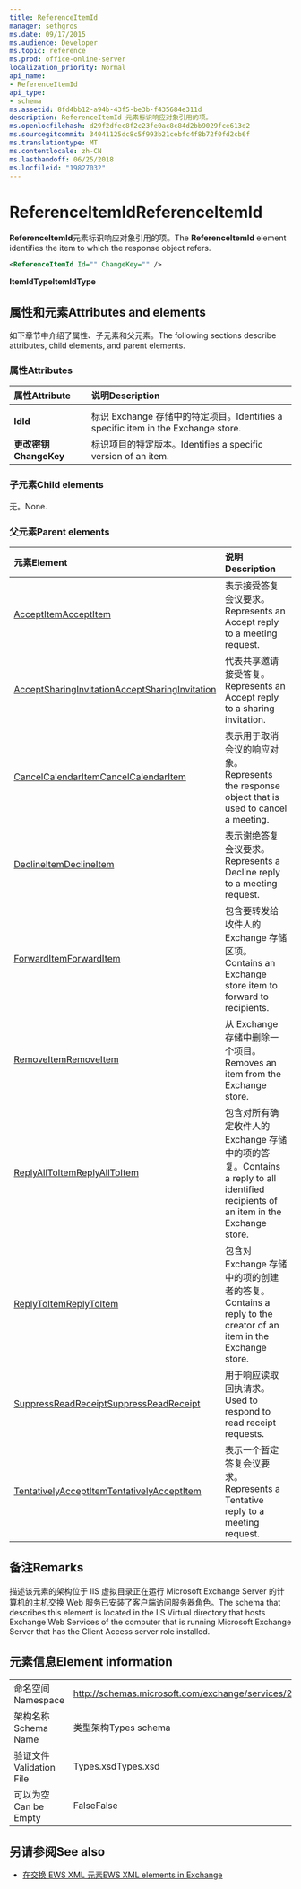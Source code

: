 ```yaml
---
title: ReferenceItemId
manager: sethgros
ms.date: 09/17/2015
ms.audience: Developer
ms.topic: reference
ms.prod: office-online-server
localization_priority: Normal
api_name:
- ReferenceItemId
api_type:
- schema
ms.assetid: 8fd4bb12-a94b-43f5-be3b-f435684e311d
description: ReferenceItemId 元素标识响应对象引用的项。
ms.openlocfilehash: d29f2dfec8f2c23fe0ac8c84d2bb9029fce613d2
ms.sourcegitcommit: 34041125dc8c5f993b21cebfc4f8b72f0fd2cb6f
ms.translationtype: MT
ms.contentlocale: zh-CN
ms.lasthandoff: 06/25/2018
ms.locfileid: "19827032"
---
```

# <a name="referenceitemid"></a><span data-ttu-id="fdc03-103">ReferenceItemId</span><span class="sxs-lookup"><span data-stu-id="fdc03-103">ReferenceItemId</span></span>

<span data-ttu-id="fdc03-104">**ReferenceItemId**元素标识响应对象引用的项。</span><span class="sxs-lookup"><span data-stu-id="fdc03-104">The **ReferenceItemId** element identifies the item to which the response object refers.</span></span> 
  
```xml
<ReferenceItemId Id="" ChangeKey="" />
```

 <span data-ttu-id="fdc03-105">**ItemIdType**</span><span class="sxs-lookup"><span data-stu-id="fdc03-105">**ItemIdType**</span></span>
## <a name="attributes-and-elements"></a><span data-ttu-id="fdc03-106">属性和元素</span><span class="sxs-lookup"><span data-stu-id="fdc03-106">Attributes and elements</span></span>

<span data-ttu-id="fdc03-107">如下章节中介绍了属性、子元素和父元素。</span><span class="sxs-lookup"><span data-stu-id="fdc03-107">The following sections describe attributes, child elements, and parent elements.</span></span>
  
### <a name="attributes"></a><span data-ttu-id="fdc03-108">属性</span><span class="sxs-lookup"><span data-stu-id="fdc03-108">Attributes</span></span>

|<span data-ttu-id="fdc03-109">**属性**</span><span class="sxs-lookup"><span data-stu-id="fdc03-109">**Attribute**</span></span>|<span data-ttu-id="fdc03-110">**说明**</span><span class="sxs-lookup"><span data-stu-id="fdc03-110">**Description**</span></span>|
|:-----|:-----|
|<span data-ttu-id="fdc03-111">
  **Id**</span><span class="sxs-lookup"><span data-stu-id="fdc03-111">**Id**</span></span> <br/> |<span data-ttu-id="fdc03-112">标识 Exchange 存储中的特定项目。</span><span class="sxs-lookup"><span data-stu-id="fdc03-112">Identifies a specific item in the Exchange store.</span></span>  <br/> |
|<span data-ttu-id="fdc03-113">**更改密钥**</span><span class="sxs-lookup"><span data-stu-id="fdc03-113">**ChangeKey**</span></span> <br/> |<span data-ttu-id="fdc03-114">标识项目的特定版本。</span><span class="sxs-lookup"><span data-stu-id="fdc03-114">Identifies a specific version of an item.</span></span>  <br/> |
   
### <a name="child-elements"></a><span data-ttu-id="fdc03-115">子元素</span><span class="sxs-lookup"><span data-stu-id="fdc03-115">Child elements</span></span>

<span data-ttu-id="fdc03-116">无。</span><span class="sxs-lookup"><span data-stu-id="fdc03-116">None.</span></span>
  
### <a name="parent-elements"></a><span data-ttu-id="fdc03-117">父元素</span><span class="sxs-lookup"><span data-stu-id="fdc03-117">Parent elements</span></span>

|<span data-ttu-id="fdc03-118">**元素**</span><span class="sxs-lookup"><span data-stu-id="fdc03-118">**Element**</span></span>|<span data-ttu-id="fdc03-119">**说明**</span><span class="sxs-lookup"><span data-stu-id="fdc03-119">**Description**</span></span>|
|:-----|:-----|
|[<span data-ttu-id="fdc03-120">AcceptItem</span><span class="sxs-lookup"><span data-stu-id="fdc03-120">AcceptItem</span></span>](acceptitem.md) <br/> |<span data-ttu-id="fdc03-121">表示接受答复会议要求。</span><span class="sxs-lookup"><span data-stu-id="fdc03-121">Represents an Accept reply to a meeting request.</span></span>  <br/> |
|[<span data-ttu-id="fdc03-122">AcceptSharingInvitation</span><span class="sxs-lookup"><span data-stu-id="fdc03-122">AcceptSharingInvitation</span></span>](acceptsharinginvitation.md) <br/> |<span data-ttu-id="fdc03-123">代表共享邀请接受答复。</span><span class="sxs-lookup"><span data-stu-id="fdc03-123">Represents an Accept reply to a sharing invitation.</span></span>  <br/> |
|[<span data-ttu-id="fdc03-124">CancelCalendarItem</span><span class="sxs-lookup"><span data-stu-id="fdc03-124">CancelCalendarItem</span></span>](cancelcalendaritem.md) <br/> |<span data-ttu-id="fdc03-125">表示用于取消会议的响应对象。</span><span class="sxs-lookup"><span data-stu-id="fdc03-125">Represents the response object that is used to cancel a meeting.</span></span>  <br/> |
|[<span data-ttu-id="fdc03-126">DeclineItem</span><span class="sxs-lookup"><span data-stu-id="fdc03-126">DeclineItem</span></span>](declineitem.md) <br/> |<span data-ttu-id="fdc03-127">表示谢绝答复会议要求。</span><span class="sxs-lookup"><span data-stu-id="fdc03-127">Represents a Decline reply to a meeting request.</span></span>  <br/> |
|[<span data-ttu-id="fdc03-128">ForwardItem</span><span class="sxs-lookup"><span data-stu-id="fdc03-128">ForwardItem</span></span>](forwarditem.md) <br/> |<span data-ttu-id="fdc03-129">包含要转发给收件人的 Exchange 存储区项。</span><span class="sxs-lookup"><span data-stu-id="fdc03-129">Contains an Exchange store item to forward to recipients.</span></span>  <br/> |
|[<span data-ttu-id="fdc03-130">RemoveItem</span><span class="sxs-lookup"><span data-stu-id="fdc03-130">RemoveItem</span></span>](removeitem.md) <br/> |<span data-ttu-id="fdc03-131">从 Exchange 存储中删除一个项目。</span><span class="sxs-lookup"><span data-stu-id="fdc03-131">Removes an item from the Exchange store.</span></span>  <br/> |
|[<span data-ttu-id="fdc03-132">ReplyAllToItem</span><span class="sxs-lookup"><span data-stu-id="fdc03-132">ReplyAllToItem</span></span>](replyalltoitem.md) <br/> |<span data-ttu-id="fdc03-133">包含对所有确定收件人的 Exchange 存储中的项的答复。</span><span class="sxs-lookup"><span data-stu-id="fdc03-133">Contains a reply to all identified recipients of an item in the Exchange store.</span></span>  <br/> |
|[<span data-ttu-id="fdc03-134">ReplyToItem</span><span class="sxs-lookup"><span data-stu-id="fdc03-134">ReplyToItem</span></span>](replytoitem.md) <br/> |<span data-ttu-id="fdc03-135">包含对 Exchange 存储中的项的创建者的答复。</span><span class="sxs-lookup"><span data-stu-id="fdc03-135">Contains a reply to the creator of an item in the Exchange store.</span></span>  <br/> |
|[<span data-ttu-id="fdc03-136">SuppressReadReceipt</span><span class="sxs-lookup"><span data-stu-id="fdc03-136">SuppressReadReceipt</span></span>](suppressreadreceipt.md) <br/> |<span data-ttu-id="fdc03-137">用于响应读取回执请求。</span><span class="sxs-lookup"><span data-stu-id="fdc03-137">Used to respond to read receipt requests.</span></span>  <br/> |
|[<span data-ttu-id="fdc03-138">TentativelyAcceptItem</span><span class="sxs-lookup"><span data-stu-id="fdc03-138">TentativelyAcceptItem</span></span>](tentativelyacceptitem.md) <br/> |<span data-ttu-id="fdc03-139">表示一个暂定答复会议要求。</span><span class="sxs-lookup"><span data-stu-id="fdc03-139">Represents a Tentative reply to a meeting request.</span></span>  <br/> |
   
## <a name="remarks"></a><span data-ttu-id="fdc03-140">备注</span><span class="sxs-lookup"><span data-stu-id="fdc03-140">Remarks</span></span>

<span data-ttu-id="fdc03-141">描述该元素的架构位于 IIS 虚拟目录正在运行 Microsoft Exchange Server 的计算机的主机交换 Web 服务已安装了客户端访问服务器角色。</span><span class="sxs-lookup"><span data-stu-id="fdc03-141">The schema that describes this element is located in the IIS Virtual directory that hosts Exchange Web Services of the computer that is running Microsoft Exchange Server that has the Client Access server role installed.</span></span>
  
## <a name="element-information"></a><span data-ttu-id="fdc03-142">元素信息</span><span class="sxs-lookup"><span data-stu-id="fdc03-142">Element information</span></span>

|||
|:-----|:-----|
|<span data-ttu-id="fdc03-143">命名空间</span><span class="sxs-lookup"><span data-stu-id="fdc03-143">Namespace</span></span>  <br/> |http://schemas.microsoft.com/exchange/services/2006/types  <br/> |
|<span data-ttu-id="fdc03-144">架构名称</span><span class="sxs-lookup"><span data-stu-id="fdc03-144">Schema Name</span></span>  <br/> |<span data-ttu-id="fdc03-145">类型架构</span><span class="sxs-lookup"><span data-stu-id="fdc03-145">Types schema</span></span>  <br/> |
|<span data-ttu-id="fdc03-146">验证文件</span><span class="sxs-lookup"><span data-stu-id="fdc03-146">Validation File</span></span>  <br/> |<span data-ttu-id="fdc03-147">Types.xsd</span><span class="sxs-lookup"><span data-stu-id="fdc03-147">Types.xsd</span></span>  <br/> |
|<span data-ttu-id="fdc03-148">可以为空</span><span class="sxs-lookup"><span data-stu-id="fdc03-148">Can be Empty</span></span>  <br/> |<span data-ttu-id="fdc03-149">False</span><span class="sxs-lookup"><span data-stu-id="fdc03-149">False</span></span>  <br/> |
   
## <a name="see-also"></a><span data-ttu-id="fdc03-150">另请参阅</span><span class="sxs-lookup"><span data-stu-id="fdc03-150">See also</span></span>



- [<span data-ttu-id="fdc03-151">在交换 EWS XML 元素</span><span class="sxs-lookup"><span data-stu-id="fdc03-151">EWS XML elements in Exchange</span></span>](ews-xml-elements-in-exchange.md)

